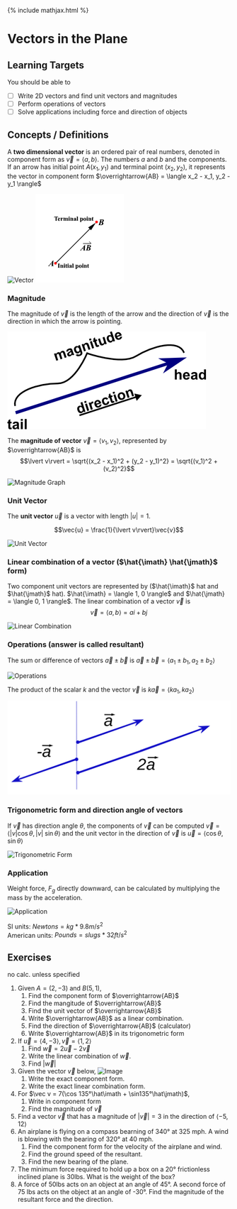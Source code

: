 {% include mathjax.html %}

# Vectors in the Plane

## Learning Targets

You should be able to
- [ ] Write 2D vectors and find unit vectors and magnitudes
- [ ] Perform operations of vectors
- [ ] Solve applications including force and direction of objects

## Concepts / Definitions

A **two dimensional vector** is an ordered pair of real numbers, denoted in component form as $\vec{v} = \langle a, b\rangle$. The numbers $a$ and $b$ and the components. If an arrow has initial point $A(x_1, y_1)$ and terminal point $(x_2, y_2)$, it represents the vector in component form $\overrightarrow{AB} = \langle x_2 - x_1, y_2 - y_1 \rangle$

![Vector](../assets/precalculus/vectors-in-the-plane_1.png)
![Terminal Point](../assets/precalculus/vectors-in-the-plane_2.gif)

### Magnitude

The magnitude of $\vec{v}$ is the length of the arrow and the direction of $\vec{v}$ is the direction in which the arrow is pointing.

![Magnitude](../assets/precalculus/vectors-in-the-plane_3.png)

The **magnitude of vector** $\vec{v} = \langle v_1, v_2 \rangle$, represented by $\overrightarrow{AB}$ is
$$\lvert v\rvert = \sqrt{(x_2 - x_1)^2 + (y_2 - y_1)^2} = \sqrt{(v_1)^2 + (v_2)^2}$$

![Magnitude Graph](../assets/precalculus/vectors-in-the-plane_4.png)

### Unit Vector

The **unit vector** $\vec{u}$ is a vector with length $\lvert u\rvert = 1$.

$$\vec{u} = \frac{1}{\lvert v\rvert}\vec{v}$$

![Unit Vector](../assets/precalculus/vectors-in-the-plane_5.png)

### Linear combination of a vector ($\hat{\imath} \hat{\jmath}$ form)

Two component unit vectors are represented by ($\hat{\imath}$ hat and $\hat{\jmath}$ hat). $\hat{\imath} = \langle 1, 0 \rangle$ and $\hat{\jmath} = \langle 0, 1 \rangle$. The linear combination of a vector $\vec{v}$ is
$$\vec{v} = \langle a, b \rangle = ai + bj$$

![Linear Combination](../assets/precalculus/vectors-in-the-plane_6.png)

### Operations (answer is called resultant)

The sum or difference of vectors $\vec{a} \pm \vec{b}$ is $\vec{a} \pm \vec{b} = \langle a_1 \pm b_1, a_2 \pm b_2 \rangle$

![Operations](../assets/precalculus/vectors-in-the-plane_7.png)

The product of the scalar $k$ and the vector $\vec{v}$ is $k\vec{a} = \langle ka_1, ka_2 \rangle$

![Scalar](../assets/precalculus/vectors-in-the-plane_8.svg)

### Trigonometric form and direction angle of vectors

If $\vec{v}$ has direction angle $\theta$, the components of $\vec{v}$ can be computed $\vec{v} = \langle \lvert v\rvert\cos{\theta}, \lvert v\rvert\;\sin{\theta} \rangle$ and the unit vector in the direction of $\vec{v}$ is $\vec{u} = \langle \cos{\theta}, \sin{\theta} \rangle$

![Trigonometric Form](../assets/precalculus/vectors-in-the-plane_9.png)

### Application

Weight force, $F_{g}$ directly downward, can be calculated by multiplying the mass by the acceleration.

![Application](../assets/precalculus/vectors-in-the-plane_10.png)

SI units: $Newtons = kg * 9.8m/s^2$<br>
American units: $Pounds = slugs * 32ft/s^2$

## Exercises
no calc. unless specified
  1. Given $A=(2,-3)$ and $B(5,1)$,
     1. Find the component form of $\overrightarrow{AB}$
     2. Find the mangitude of $\overrightarrow{AB}$
     3. Find the unit vector of $\overrightarrow{AB}$
     4. Write $\overrightarrow{AB}$ as a linear combination.
     5. Find the direction of $\overrightarrow{AB}$ (calculator)
     6. Write $\overrightarrow{AB}$ in its trigonometric form
  2. If $\vec u = \langle4,-3\rangle,\vec v=\langle1,2\rangle$
     1. Find $\vec w=2\vec u-2\vec v$
     2. Write the linear combination of $\vec w$.
     3. Find $\lvert\vec w\rvert$
  3. Given the vector $\vec v$ below,
   ![Image](../assets/precalculus/vectors-in-the-plane_11.png)
     1. Write the exact component form.
     2. Write the exact linear combination form.
  4. For $\vec v = 7(\cos 135°\hat\imath + \sin135°\hat\jmath)$,
     1. Write in component form
     2. Find the magnitude of $\vec v$
  5. Find a vector $\vec v$ that has a magnitude of $\lvert\vec v\rvert = 3$ in the direction of $\langle-5,12\rangle$
  6. An airplane is flying on a compass bearning of 340° at 325 mph. A wind is blowing with the bearing of 320° at 40 mph.
     1. Find the component form for the velocity of the airplane and wind.
     2. Find the ground speed of the resultant.
     3. Find the new bearing of the plane.
  7. The minimum force required to hold up a box on a 20° frictionless inclined plane is 30lbs. What is the weight of the box?
  8. A force of 50lbs acts on an object at an angle of 45°. A second force of 75 lbs acts on the object at an angle of -30°. Find the magnitude of the resultant force and the direction.
